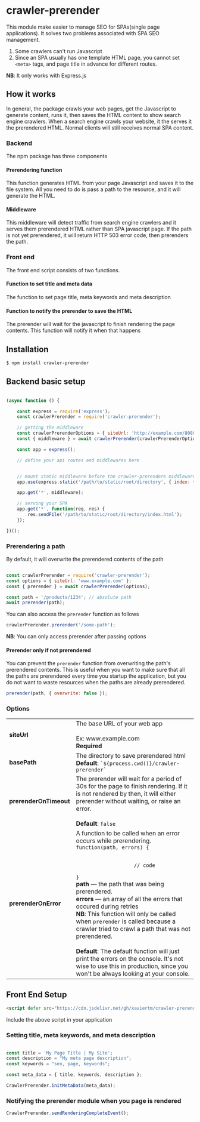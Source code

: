 
# crawler-prerender
This module make easier to manage SEO for SPAs(single page applications). It solves two problems associated with SPA SEO management.  
1. Some crawlers can't run Javascript
2. Since an SPA usually has one template HTML page, you cannot set ```<meta>``` tags, and page title in advance for different routes.

**NB**: It only works with Express.js

## How it works
In general, the package crawls your web pages, get the Javascript to generate content, runs it, then saves the HTML content to show search engine crawlers. When a search engine crawls your website, it the serves it the prerendered HTML. Normal clients will still receives normal SPA content.

### Backend
The npm package has three components

#### Prerendering function
This function generates HTML from your page Javascript and saves it to the file system. All you need to do is pass a path to the resource, and it will generate the HTML.

#### Middleware
This middleware will detect traffic from search engine crawlers and it serves them prerendered HTML rather than SPA javascript page. If the path is not yet prerendered, it will return HTTP 503 error code, then prerenders the path.


### Front end
The front end script consists of two functions.

#### Function to set title and meta data
The function to set page title, meta keywords and meta description

#### Function to notify the prerender to save the HTML
The prerender will wait for the javascript to finish rendering the page contents. This function will notify it when that happens


## Installation

```bash
$ npm install crawler-prerender
```

## Backend basic setup
```javascript

(async function () {

	const express = require('express');
	const crawlerPrerender = require('crawler-prerender');

	// getting the middleware
	const crawlerPrerenderOptions = { siteUrl: 'http://example.com/8080' };
	const { middleware } = await crawlerPrerender(crawlerPrerenderOptions);

	const app = express();

	// define your api routes and middlewares here


	// mount static middleware before the crawler-prerendere middleware
	app.use(express.static('/path/to/static/root/directory', { index: false })); // put index: false to avoid issues prerendering the homepage

	app.get('*', middleware);

	// serving your SPA
	app.get('*', function(req, res) {
		res.sendFile('/path/to/static/root/directory/index.html');
	});

})();
```
### Prerendering a path
By default, it will overwrite the prerendered contents of the path
```javascript

const crawlerPrerender = require('crawler-prerender');
const options = { siteUrl: 'www.example.com' };
const { prerender } = await crawlerPrerender(options);

const path = '/products/1234'; // absolute path
await prerender(path);

```

You can also access the ```prerender``` function as follows
```javascript
crawlerPrerender.prerender('/some-path');
```

**NB**: You can only access prerender after passing options

#### Prerender only if not prerendered
You can prevent the ```prerender``` function from overwriting the path's prerendered contents. This is useful when you want to make sure that all the paths are prerendered every time you startup the application, but you do not want to waste resources when the paths are already prerendered.

```javascript
prerender(path, { overwrite: false });
``` 

### Options

<table>
	<tr>
		<td><b>siteUrl</b></td>
		<td>
		 	The base URL of your web app
		 	<br><br>
		 	Ex: www.example.com
		 	<br>
		 	<b>Required</b>
		</td>
	</tr>
	<tr>
		<td><b>basePath</b></td>
		<td>
		 	The directory to save prerendered html
		 	<br>
		 	<b>Default</b>: <code>`${process.cwd()}/crawler-prerender`</code>
		</td>
	</tr>
	<tr>
		<td><b>prerenderOnTimeout</b></td>
		<td>
		 	The prerender will wait for a period of 30s for the page to finish rendering. If it is not rendered by then, it will either prerender without waiting, or raise an error.
		 	<br><br>
		 	<b>Default</b>: <code>false</code>
		</td>
	</tr>
	<tr>
		<td><b>prerenderOnError</b></td>
		<td>
			A function to be called when an error occurs while prerendering.<br>
			<code>function(path, errors) {
				<br>
				&nbsp; &nbsp;// code
				<br>}</code><br>
			<b>path</b> — the path that was being prerendered.<br>
			<b>errors</b> — an array of all the errors that occured during retries
			<br>
			<b>NB</b>: This function will only be called when <code>prerender</code> is called because a crawler tried to crawl a path that was not prerendered.
		 	<br><br>
		 	<b>Default</b>: The default function will just print the errors on the console. It's not wise to use this in production, since you won't be always looking at your console.
		</td>
	</tr>
</table>

## Front End Setup

```html
<script defer src="https://cdn.jsdelivr.net/gh/xaviertm/crawler-prerender@0.1.9/crawler-prerender.min.js"></script>
```

Include the above script in your application

### Setting title, meta keywords, and meta description

```javascript

const title = 'My Page Title | My Site';
const description = "My meta page description";
const keywords = "seo, page, keywords";

const meta_data = { title, keywords, description };

CrawlerPrerender.initMetaData(meta_data);
```

### Notifying the prerender module when you page is rendered
```javascript
CrawlerPrerender.sendRenderingCompleteEvent();
```
